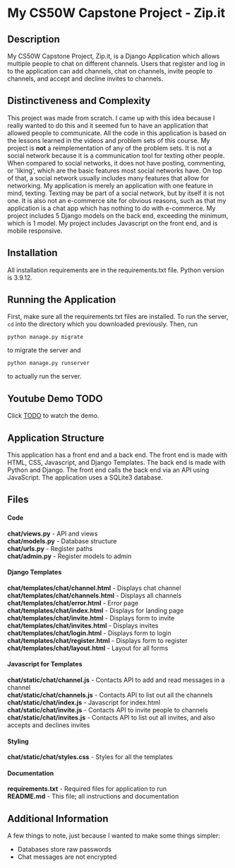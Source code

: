 # My CS50W Capstone Project - Zip.it

## Description
My CS50W Capstone Project, Zip.it, is a Django Application which allows multiple people to chat on different channels. Users that register and log in to the application can add channels, chat on channels, invite people to channels, and accept and decline invites to channels.

## Distinctiveness and Complexity
This project was made from scratch. I came up with this idea because I really wanted to do this and it seemed fun to have an application that allowed people to communicate. All the code in this application is based on the lessons learned in the videos and problem sets of this course. My project is **not** a reimplementation of any of the problem sets. It is not a social network because it is a communication tool for texting other people. When compared to social networks, it does not have posting, commenting, or 'liking', which are the basic features most social networks have. On top of that, a social network usually includes many features that allow for networking. My application is merely an application with one feature in mind, texting. Texting may be part of a social network, but by itself it is not one. It is also not an e-commerce site for obvious reasons, such as that my application is a chat app which has nothing to do with e-commerce. My project includes 5 Django models on the back end, exceeding the minimum, which is 1 model. My project includes Javascript on the front end, and is mobile responsive.

## Installation
All installation requirements are in the requirements.txt file. Python version is 3.9.12.

## Running the Application
First, make sure all the requirements.txt files are installed.
To run the server, `cd` into the directory which you downloaded previously. Then, run
```
python manage.py migrate
```

to migrate the server and
```
python manage.py runserver
```
to actually run the server.

## Youtube Demo TODO
Click [TODO](https://www.youtube.com) to watch the demo.

## Application Structure
This application has a front end and a back end. The front end is made with HTML, CSS, Javascript, and Django Templates. The back end is made with Python and Django. The front end calls the back end via an API using JavaScript. The application uses a SQLite3 database. 

## Files
#### Code
**chat/views.py** - API and views  
**chat/models.py** - Database structure    
**chat/urls.py** - Register paths  
**chat/admin.py** - Register models to admin

#### Django Templates
**chat/templates/chat/channel.html** - Displays chat channel  
**chat/templates/chat/channels.html** - Displays all channels   
**chat/templates/chat/error.html** - Error page  
**chat/templates/chat/index.html** - Displays for landing page  
**chat/templates/chat/invite.html** - Displays form to invite  
**chat/templates/chat/invites.html** - Displays invites  
**chat/templates/chat/login.html** - Displays form to login   
**chat/templates/chat/register.html** - Displays form to register   
**chat/templates/chat/layout.html**  -  Layout for all forms

#### Javascript for Templates
**chat/static/chat/channel.js** - Contacts API to add and read messages in a channel  
**chat/static/chat/channels.js** - Contacts API to list out all the channels  
**chat/static/chat/index.js** - Javascript for index.html  
**chat/static/chat/invite.js** -  Contacts API to invite people to channels  
**chat/static/chat/invites.js** - Contacts API to list out all invites, and also accepts and declines invites   

#### Styling
**chat/static/chat/styles.css** - Styles for all the templates

#### Documentation
**requirements.txt** - Required files for application to run  
**README.md** - This file; all instructions and documentation

## Additional Information
A few things to note, just because I wanted to make some things simpler:
- Databases store raw passwords
- Chat messages are not encrypted